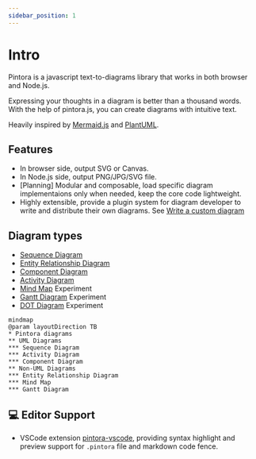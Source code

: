 ```yaml
---
sidebar_position: 1
---
```


# Intro

Pintora is a javascript text-to-diagrams library that works in both browser and Node.js.

Expressing your thoughts in a diagram is better than a thousand words. With the help of pintora.js, you can create diagrams with intuitive text.

Heavily inspired by [Mermaid.js](https://mermaid-js.github.io/mermaid/#/) and [PlantUML](https://plantuml.com/).

## Features

- In browser side, output SVG or Canvas.
- In Node.js side, output PNG/JPG/SVG file.
- \[Planning\] Modular and composable, load specific diagram implementaions only when needed, keep the core code lightweight.
- Highly extensible, provide a plugin system for diagram developer to write and distribute their own diagrams. See [Write a custom diagram](./advanced/write-a-custom-diagram.md)

## Diagram types

- [Sequence Diagram](./diagrams/sequence-diagram.mdx)
- [Entity Relationship Diagram](./diagrams/er-diagram.mdx)
- [Component Diagram](./diagrams/component-diagram.mdx)
- [Activity Diagram](./diagrams/activity-diagram.mdx)
- [Mind Map](./diagrams/mindmap.mdx) <span className="badge badge--info">Experiment</span>
- [Gantt Diagram](./diagrams/gantt-diagram.mdx) <span className="badge badge--info">Experiment</span>
- [DOT Diagram](./diagrams/dot-diagram.mdx) <span className="badge badge--info">Experiment</span>

```pintora play
mindmap
@param layoutDirection TB
* Pintora diagrams
** UML Diagrams
*** Sequence Diagram
*** Activity Diagram
*** Component Diagram
** Non-UML Diagrams
*** Entity Relationship Diagram
*** Mind Map
*** Gantt Diagram
```

## 💻 Editor Support

- VSCode extension [pintora-vscode](https://marketplace.visualstudio.com/items?itemName=hikerpig.pintora-vscode), providing syntax highlight and preview support for `.pintora` file and markdown code fence.
